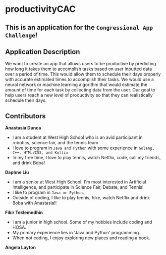 # productivityCAC

## This is an application for the `Congressional App Challenge`!

## Application Description

We want to create an app that allows users to be productive by predicting how long it takes them to accomplish tasks based on user inputted data over a period of time.
This would allow them to schedule their days properly with accurate estimated times to accomplish their tasks. We would use a neural network or machine learning algorithm that would
estimate the amount of time for each task by collecting data from the user. Our goal to help users reach a new level of productivity so that they can realistically schedule their days.

## Contributors

**Anastasia Dunca**
* I am a student at West High School who is an avid participant in robotics, science fair, and the tennis team
* I love to program in `Java and Python` with some experience in `Golang, C++, HTML/CSS, and Kotlin`
* In my free time, I love to play tennis, watch Netflix, code, call my friends, and drink Boba!

**Daphne Liu**
* I am a senior at West High School. I'm most interested in Artificial Intelligence, and participate in Science Fair, Debate, and Tennis!
* I like to program in `Java or Python`.
* Outside of coding, I like to play tennis, hike, watch Netflix and drink Boba with Anastasia!!

**Fikir Teklemedhin**
* I am a junior in high school. Some of my hobbies include coding and HOSA.
* My primary experience lies in 'Java and Python' programming.
* When not coding, I enjoy exploring new places and reading a book.

**Angela Layton**
